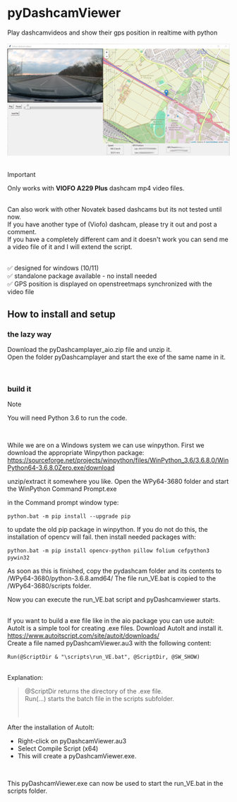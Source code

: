 # pyDashcamViewer
Play dashcamvideos and show their gps position in realtime with python
<br>
<br>
<img src="https://github.com/Cynobs-repo/pydashcamviewer/blob/main/pyDashcamview_image.png" width="600">
<br><br>

> [!IMPORTANT]
> Only works with **VIOFO A229 Plus** dashcam mp4 video files. 
<br>
Can also work with other Novatek based dashcams but its not tested until now.<br>
If you have another type of (Viofo) dashcam, please try it out and post a comment. <br>
If you have a completely different cam and it doesn't work you can send me a video file of it and I will extend the script.<br>
<br>
  
✅ designed for windows (10/11) <br>
✅ standalone package available - no install needed <br>
✅ GPS position is displayed on openstreetmaps synchronized with the video file <br>

## How to install and setup

### the lazy way

Download the pyDashcamplayer_aio.zip file and unzip it. 
<br>
Open the folder pyDashcamplayer and start the exe of the same name in it.

<br>

### build it 

> [!NOTE]
> You will need Python 3.6 to run the code.
<br>

While we are on a Windows system we can use winpython. First we download the appropriate Winpython package: 
https://sourceforge.net/projects/winpython/files/WinPython_3.6/3.6.8.0/WinPython64-3.6.8.0Zero.exe/download

unzip/extract it somewhere you like.
Open the WPy64-3680 folder and start the WinPython Command Prompt.exe

in the Command prompt window type:
```
python.bat -m pip install --upgrade pip
```

to update the old pip package in winpython. If you do not do this, the installation of opencv will fail.
then install needed packages with:
```
python.bat -m pip install opencv-python pillow folium cefpython3 pywin32
```

As soon as this is finished, copy the pydashcam folder and its contents to /WPy64-3680/python-3.6.8.amd64/
The file run_VE.bat is copied to the /WPy64-3680/scripts folder.

Now you can execute the run_VE.bat script and pyDashcamviewer starts.
<br>
<br>

If you want to build a exe file like in the aio package you can use autoit:
AutoIt is a simple tool for creating .exe files. Download AutoIt and install it.
https://www.autoitscript.com/site/autoit/downloads/
<br>
Create a file named pyDashcamViewer.au3 with the following content:
```
Run(@ScriptDir & "\scripts\run_VE.bat", @ScriptDir, @SW_SHOW)
````
<br>
Explanation:
<br>

> @ScriptDir returns the directory of the .exe file. <br>
> Run(...) starts the batch file in the scripts subfolder.<br>
<br><br>

After the installation of AutoIt: <br>

* Right-click on pyDashcamViewer.au3 <br>
* Select Compile Script (x64) <br>
* This will create a pyDashcamViewer.exe.<br>
<br>

This pyDashcamViewer.exe can now be used to start the run_VE.bat in the scripts folder.
